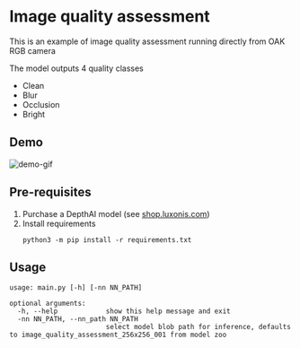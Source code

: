 # Image quality assessment

This is an example of image quality assessment running directly from OAK RGB camera

The model outputs 4 quality classes
* Clean
* Blur
* Occlusion
* Bright


## Demo

![demo-gif](https://i.imgur.com/mqSkcN7.gif)

## Pre-requisites

1. Purchase a DepthAI model (see [shop.luxonis.com](https://shop.luxonis.com/))
2. Install requirements
   ```
   python3 -m pip install -r requirements.txt
   ```

## Usage

```
usage: main.py [-h] [-nn NN_PATH]

optional arguments:
  -h, --help            show this help message and exit
  -nn NN_PATH, --nn_path NN_PATH
                        select model blob path for inference, defaults to image_quality_assessment_256x256_001 from model zoo
```
